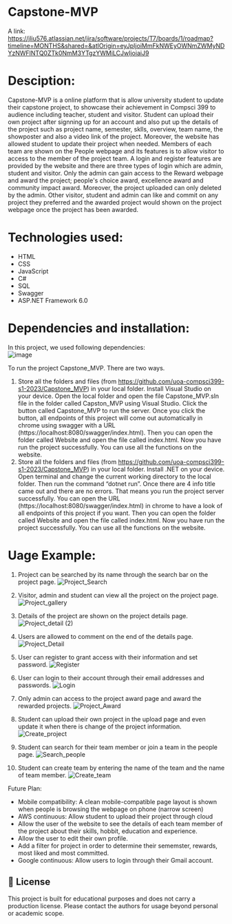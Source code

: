 # Capstone-MVP

A link: https://jliu576.atlassian.net/jira/software/projects/T7/boards/1/roadmap?timeline=MONTHS&shared=&atlOrigin=eyJpIjoiMmFkNWEyOWNmZWMyNDYzNWFlNTQ0ZTk0NmM3YTgzYWMiLCJwIjoiaiJ9

# Desciption: 
Capstone-MVP is a online platform that is allow university student to update their capstone project, to showcase their achievement in Compsci 399 to audience including teacher, student and visitor. Student can upload their own project after signning up for an account and also put up the details of the project such as project name, semester, sklls, overview, team name, the showposter and also a video link of the project. Moreover, the website has allowed student to update their project when needed. Members of each team are shown on the People webpage and its features is to allow visitor to access to the member of the project team. 
A login and register features are provided by the website and there are three types of login which are admin, student and visitor. Only the admin can gain access to the Reward webpage and award the project; people's choice award, excellence award and community impact award. Moreover, the project uploaded can only deleted by the admin. Other visitor, student and admin can like and commit on any project they preferred and the awarded project would shown on the project webpage once the project has been awarded. 

# Technologies used:
- HTML
- CSS
- JavaScript
- C#
- SQL
- Swagger
- ASP.NET Framework 6.0

# Dependencies and installation:
In this project, we used following dependencies:  
![image](https://github.com/uoa-compsci399-s1-2023/Capstone_MVP/assets/126427168/fb5cc2ce-ad7d-4656-845a-c1d82a48ef1b)

To run the project Capstone_MVP. There are two ways.  
1. Store all the folders and files (from https://github.com/uoa-compsci399-s1-2023/Capstone_MVP) in your local folder. Install Visual Studio on your device. Open the local folder and open the file Capstone_MVP.sln file in the folder called Capston_MVP using Visual Studio. Click the button called Capstone_MVP to run the server. Once you click the button, all endpoints of this project will come out automatically in chrome using swagger with a URL (https://localhost:8080/swagger/index.html). Then you can open the folder called Website and open the file called index.html. Now you have run the project successfully. You can use all the functions on the website.  
2. Store all the folders and files (from https://github.com/uoa-compsci399-s1-2023/Capstone_MVP) in your local folder. Install .NET on your device. Open terminal and change the current working directory to the local folder. Then run the command “dotnet run”. Once there are 4 info title came out and there are no errors. That means you run the project server successfully. You can open the URL (https://localhost:8080/swagger/index.html) in chrome to have a look of all endpoints of this project if you want. Then you can open the folder called Website and open the file called index.html. Now you have run the project successfully. You can use all the functions on the website.

# Uage Example:

1. Project can be searched by its name through the search bar on the project page. 
![Project_Search](https://github.com/uoa-compsci399-s1-2023/Capstone_MVP/assets/126742407/41779f78-cf1e-455a-8fb2-04732afea8ab)

2. Visitor, admin and student can view all the project on the project page.
![Project_gallery](https://github.com/uoa-compsci399-s1-2023/Capstone_MVP/assets/126742407/9242bc97-76b2-4053-8cfc-53254bd892b3)

3. Details of the project are shown on the project details page.
![Project_detail (2)](https://github.com/uoa-compsci399-s1-2023/Capstone_MVP/assets/126742407/665b0348-7e81-43ba-bc2b-8c6dd4727ec4)

4. Users are allowed to comment on the end of the details page.
![Project_Detail](https://github.com/uoa-compsci399-s1-2023/Capstone_MVP/assets/126742407/219bf17b-53c6-4521-8962-520d51c07dd5)

5. User can register to grant access with their information and set password.
![Register](https://github.com/uoa-compsci399-s1-2023/Capstone_MVP/assets/126742407/f3d00de6-454e-4751-997b-4e69b1f2a4fd)

6. User can login to their account through their email addresses and passwords.
![Login](https://github.com/uoa-compsci399-s1-2023/Capstone_MVP/assets/126742407/648e0573-7c75-4e5c-862e-868e117ed381)

7. Only admin can access to the project award page and award the rewarded projects.
![Project_Award](https://github.com/uoa-compsci399-s1-2023/Capstone_MVP/assets/126742407/4f676278-ce69-4bb1-b6e3-b9929270e297)

8. Student can upload their own project in the upload page and even update it when there is change of the project information.
![Create_project](https://github.com/uoa-compsci399-s1-2023/Capstone_MVP/assets/126742407/b930bfd8-8018-4d6b-a2a4-6505fa676792)

9. Student can search for their team member or join a team in the people page.
![Search_people](https://github.com/uoa-compsci399-s1-2023/Capstone_MVP/assets/126742407/5ed79811-13f9-424b-91fb-9b1f3dc1065a)

10. Student can create team by entering the name of the team and the name of team member.
![Create_team](https://github.com/uoa-compsci399-s1-2023/Capstone_MVP/assets/126742407/35355ced-c910-4470-b6a1-aeae24cd0dd9)


Future Plan:
- Mobile compatibility:
  A clean mobile-compatible page layout is shown when people is browsing the webpage on phone (narrow screen)
- AWS continuous:
  Allow student to upload their project through cloud
- Allow the user of the website to see the details of each team member of the project about their skills, hobbit, education and experience. 
- Allow the user to edit their own profile.
- Add a filter for project in order to determine their sememster, rewards, most liked and most committed.
- Google continuous: Allow users to login through their Gmail account.

## 📄 License
This project is built for educational purposes and does not carry a production license. Please contact the authors for usage beyond personal or academic scope.
